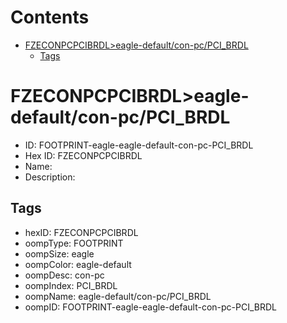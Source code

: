 



Contents
========

* [FZECONPCPCIBRDL>eagle-default/con-pc/PCI_BRDL](#fzeconpcpcibrdleagle-defaultcon-pcpci_brdl)
	* [Tags](#tags)

# FZECONPCPCIBRDL>eagle-default/con-pc/PCI_BRDL

- ID: FOOTPRINT-eagle-eagle-default-con-pc-PCI_BRDL
- Hex ID: FZECONPCPCIBRDL
- Name: 
- Description: 

## Tags

- hexID: FZECONPCPCIBRDL
- oompType: FOOTPRINT
- oompSize: eagle
- oompColor: eagle-default
- oompDesc: con-pc
- oompIndex: PCI_BRDL
- oompName: eagle-default/con-pc/PCI_BRDL
- oompID: FOOTPRINT-eagle-eagle-default-con-pc-PCI_BRDL
